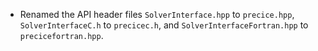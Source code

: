 - Renamed the API header files `SolverInterface.hpp` to `precice.hpp`, `SolverInterfaceC.h` to `precicec.h`, and `SolverInterfaceFortran.hpp` to `precicefortran.hpp`.
